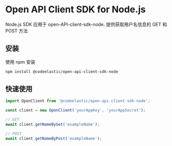 # Open API Client SDK for Node.js

Node.js SDK 应用于 open-API-client-sdk-node. 提供获取用户名信息的 GET 和 POST 方法

## 安装

使用 npm 安装

```bash
npm install @codeelastic/open-api-client-sdk-node
```

## **快速使用**

```javascript
import OpenClient from '@codeelastic/open-api-client-sdk-node';

const client = new OpenClient('yourAppKey', 'yourAppSecret');

// GET
await client.getNameByGet('exampleName');

// POST
await client.getNameByPost('exampleName');
```

